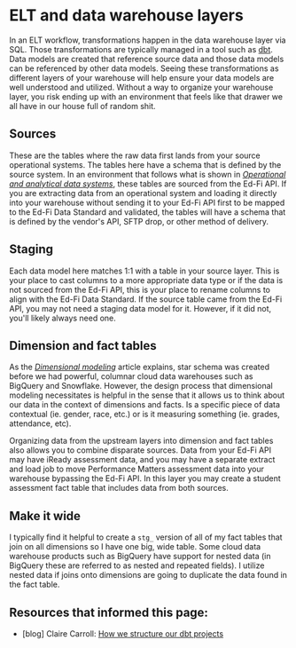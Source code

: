 # ELT and data warehouse layers

In an ELT workflow, transformations happen in the data warehouse layer via SQL. Those transformations are typically managed in a tool such as [dbt](https://www.getdbt.com). Data models are created that reference source data and those data models can be referenced by other data models. Seeing these transformations as different layers of your warehouse will help ensure your data models are well understood and utilized. Without a way to organize your warehouse layer, you risk ending up with an environment that feels like that drawer we all have in our house full of random shit.

## Sources
These are the tables where the raw data first lands from your source operational systems. The tables here have a schema that is defined by the source system. In an environment that follows what is shown in [*Operational and analytical data systems*](./operational_and_analytical_data_systems.md), these tables are sourced from the Ed-Fi API. If you are extracting data from an operational system and loading it directly into your warehouse without sending it to your Ed-Fi API first to be mapped to the Ed-Fi Data Standard and validated, the tables will have a schema that is defined by the vendor's API, SFTP drop, or other method of delivery.

## Staging
Each data model here matches 1:1 with a table in your source layer. This is your place to cast columns to a more appropriate data type or if the data is not sourced from the Ed-Fi API, this is your place to rename columns to align with the Ed-Fi Data Standard. If the source table came from the Ed-Fi API, you may not need a staging data model for it. However, if it did not, you'll likely always need one.

## Dimension and fact tables
As the [*Dimensional modeling*](./dimensional_modeling.md) article explains, star schema was created before we had powerful, columnar cloud data warehouses such as BigQuery and Snowflake. However, the design process that dimensional modeling necessitates is helpful in the sense that it allows us to think about our data in the context of dimensions and facts. Is a specific piece of data contextual (ie. gender, race, etc.) or is it measuring something (ie. grades, attendance, etc).

Organizing data from the upstream layers into dimension and fact tables also allows you to combine disparate sources. Data from your Ed-Fi API may have iReady assessment data, and you may have a separate extract and load job to move Performance Matters assessment data into your warehouse bypassing the Ed-Fi API. In this layer you may create a student assessment fact table that includes data from both sources.

## Make it wide
I typically find it helpful to create a `stg_` version of all of my fact tables that join on all dimensions so I have one big, wide table. Some cloud data warehouse products such as BigQuery have support for nested data (in BigQuery these are referred to as nested and repeated fields). I utilize nested data if joins onto dimensions are going to duplicate the data found in the fact table.


## Resources that informed this page:
* [blog] Claire Carroll: [How we structure our dbt projects](https://discourse.getdbt.com/t/how-we-structure-our-dbt-projects/355)
